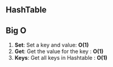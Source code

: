 ## HashTable

## Big O

1. **Set**: Set a key and value: **O(1)**
2. **Get**: Get the value for the key :  **O(1)**
3. **Keys**: Get all keys in Hashtable :  **O(1)**